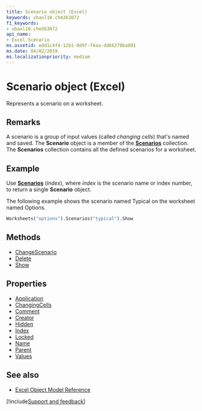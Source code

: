 ```yaml
---
title: Scenario object (Excel)
keywords: vbaxl10.chm363072
f1_keywords:
- vbaxl10.chm363072
api_name:
- Excel.Scenario
ms.assetid: edd1c4f4-12b1-0d9f-f4aa-dd66278ba891
ms.date: 04/02/2019
ms.localizationpriority: medium
---
```



# Scenario object (Excel)

Represents a scenario on a worksheet.


## Remarks

A scenario is a group of input values (called _changing cells_) that's named and saved. The **Scenario** object is a member of the **[Scenarios](Excel.Scenarios.md)** collection. The **Scenarios** collection contains all the defined scenarios for a worksheet.


## Example

Use **[Scenarios](Excel.Worksheet.Scenarios.md)** (_index_), where _index_ is the scenario name or index number, to return a single **Scenario** object. 

The following example shows the scenario named Typical on the worksheet named Options.

```vb
Worksheets("options").Scenarios("typical").Show
```

## Methods

- [ChangeScenario](Excel.Scenario.ChangeScenario.md)
- [Delete](Excel.Scenario.Delete.md)
- [Show](Excel.Scenario.Show.md)

## Properties

- [Application](Excel.Scenario.Application.md)
- [ChangingCells](Excel.Scenario.ChangingCells.md)
- [Comment](Excel.Scenario.Comment.md)
- [Creator](Excel.Scenario.Creator.md)
- [Hidden](Excel.Scenario.Hidden.md)
- [Index](Excel.Scenario.Index.md)
- [Locked](Excel.Scenario.Locked.md)
- [Name](Excel.Scenario.Name.md)
- [Parent](Excel.Scenario.Parent.md)
- [Values](Excel.Scenario.Values.md)

## See also

- [Excel Object Model Reference](overview/Excel/object-model.md)

[!include[Support and feedback](~/includes/feedback-boilerplate.md)]